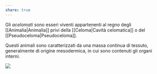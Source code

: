 ```yaml
---
share: true
---
```

Gli *acelomati* sono esseri viventi appartenenti al regno degli [[Animalia|Animalia]] privi della [[Celoma|Cavità celomatica]] o del [[Pseudoceloma|Pseudoceloma]].

Questi animali sono caratterizzati da una massa continua di tessuto, generalmente di origine mesodermica, in cui sono contenuti gli organi interni.

![](96925b1222fc85f34e6a910bc5543610_MD5%201.png)